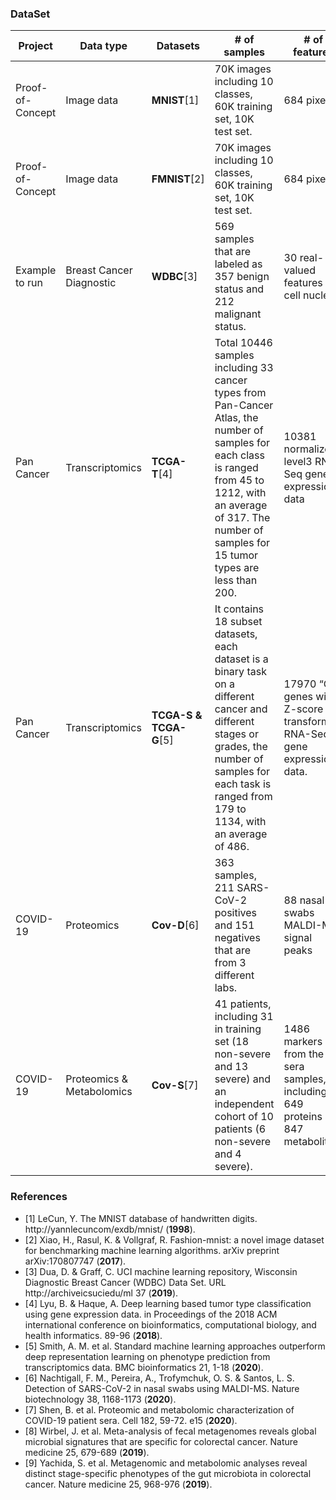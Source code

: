 ### **DataSet** 

| **Project**               | **Data type**                                                                                                                                                                                               | **Datasets**                                                                                                                                  | **\# of samples**                                                                                                                                                                                                         | **\# of features**                                   | **Data & Code Path**        |
| ------------------------- | ----------------------------------------------------------------------------------------------------------------------------------------------------------------------------------------------------------- | --------------------------------------------------------------------------------------------------------------------------------------------- | ------------------------------------------------------------------------------------------------------------------------------------------------------------------------------------------------------------------------- | ---------------------------------------------------- | --------------------------- |
| Proof-of-Concept          | Image data                | **MNIST**\[1\]                                                                                                                            | 70K images including 10 classes, 60K training set, 10K test set.                                                                                                                                                          | 684 pixels                                           | paper/00\_mnist/correlation       |
| Proof-of-Concept          | Image data                 | **FMNIST**\[2\]       | 70K images including 10 classes, 60K training set, 10K test set.                                                                                                                                            | 684 pixels                                                                                                                                    | paper/01\_fmnist/correlation                                                                                                                                                                                                    |
| Example to run            | Breast Cancer Diagnostic                                                                                                                                                                                    | **WDBC**\[3\]                                                                                                                             | 569 samples that are labeled as 357 benign status and 212 malignant status.                                                                                                                                               | 30 real-valued features of cell nucleus              | paper/00\_example\_breast\_cancer |
| Pan Cancer                | Transcriptomics                    | **TCGA-T**\[4\]                                                                                                                           | Total 10446 samples including 33 cancer types from Pan-Cancer Atlas, the number of samples for each class is ranged from 45 to 1212, with an average of 317.  The number of samples for 15 tumor types are less than 200. | 10381 normalized-level3 RNA-Seq gene expression data | paper/02\_transcriptome/CNN       |
| Pan Cancer                | Transcriptomics                    | **TCGA-S & TCGA-G**\[5\]  | It contains 18 subset datasets, each dataset is a binary task on a different cancer and different stages or grades, the number of samples for each task is ranged from 179 to 1134, with an average of 486. | 17970 “O” genes with Z-score transformed RNA-Seq gene expression data.                                                                        | paper/02\_transcriptome/ML                                                                                                                                                                                                      |
| COVID-19                  | Proteomics                                                                                                                                                                                                  | **Cov-D**\[6\]                                                                                                                        | 363 samples, 211 SARS-CoV-2 positives and 151 negatives that are from 3 different labs.                                                                                                                                   | 88 nasal swabs MALDI-MS signal peaks                 | paper/03\_COVID-19                |
| COVID-19                  | Proteomics & Metabolomics | **Cov-S**\[7\]                                                                                                                                                                                       | 41 patients, including 31 in training set (18 non-severe and 13 severe) and an independent cohort of 10 patients (6 non-severe and 4 severe). | 1486 markers from the sera samples, including 649 proteins and 847 metabolites                                                                                                                                            | paper/03\_COV19\_Severe                                    |



### **References**
* [1]	LeCun, Y. The MNIST database of handwritten digits. http://yannlecuncom/exdb/mnist/ (**1998**).
* [2]	Xiao, H., Rasul, K. & Vollgraf, R. Fashion-mnist: a novel image dataset for benchmarking machine learning algorithms. arXiv preprint arXiv:170807747 (**2017**).
* [3]	Dua, D. & Graff, C. UCI machine learning repository, Wisconsin Diagnostic Breast Cancer (WDBC)  Data Set. URL http://archiveicsuciedu/ml 37 (**2019**).
* [4]	Lyu, B. & Haque, A. Deep learning based tumor type classification using gene expression data. in Proceedings of the 2018 ACM international conference on bioinformatics, computational biology, and health informatics. 89-96 (**2018**).
* [5]	Smith, A. M. et al. Standard machine learning approaches outperform deep representation learning on phenotype prediction from transcriptomics data. BMC bioinformatics 21, 1-18 (**2020**).
* [6]	Nachtigall, F. M., Pereira, A., Trofymchuk, O. S. & Santos, L. S. Detection of SARS-CoV-2 in nasal swabs using MALDI-MS. Nature biotechnology 38, 1168-1173 (**2020**).
* [7]	Shen, B. et al. Proteomic and metabolomic characterization of COVID-19 patient sera. Cell 182, 59-72. e15 (**2020**).
* [8]	Wirbel, J. et al. Meta-analysis of fecal metagenomes reveals global microbial signatures that are specific for colorectal cancer. Nature medicine 25, 679-689 (**2019**).
* [9]	Yachida, S. et al. Metagenomic and metabolomic analyses reveal distinct stage-specific phenotypes of the gut microbiota in colorectal cancer. Nature medicine 25, 968-976 (**2019**).



